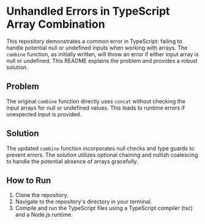 # Unhandled Errors in TypeScript Array Combination

This repository demonstrates a common error in TypeScript: failing to handle potential null or undefined inputs when working with arrays. The `combine` function, as initially written, will throw an error if either input array is null or undefined. This README explains the problem and provides a robust solution.

## Problem

The original `combine` function directly uses `concat` without checking the input arrays for null or undefined values.  This leads to runtime errors if unexpected input is provided.

## Solution

The updated `combine` function incorporates null checks and type guards to prevent errors.  The solution utilizes optional chaining and nullish coalescing to handle the potential absence of arrays gracefully.

## How to Run

1. Clone the repository.
2. Navigate to the repository's directory in your terminal.
3. Compile and run the TypeScript files using a TypeScript compiler (tsc) and a Node.js runtime.